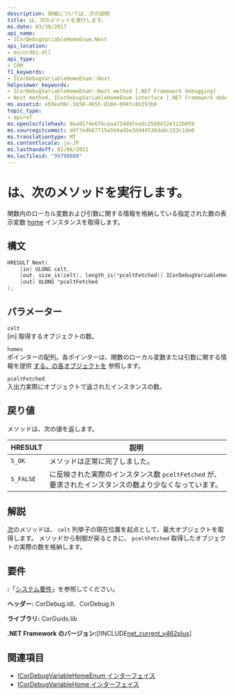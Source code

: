 ```yaml
---
description: 詳細については、次の説明
title: は、次のメソッドを実行します。
ms.date: 03/30/2017
api_name:
- ICorDebugVariableHomeEnum.Next
api_location:
- mscordbi.dll
api_type:
- COM
f1_keywords:
- ICorDebugVariableHomeEnum::Next
helpviewer_keywords:
- ICorDebugVariableHomeEnum::Next method [.NET Framework debugging]
- Next method, ICorDebugVariableHomeEnum interface [.NET Framework debugging]
ms.assetid: eb9ea96c-5b58-4655-8104-094fc8b393b8
topic_type:
- apiref
ms.openlocfilehash: 0aa0174e67bceaa724ddfeadc2560d12e112b859
ms.sourcegitcommit: ddf7edb67715a5b9a45e3dd44536dabc153c1de0
ms.translationtype: MT
ms.contentlocale: ja-JP
ms.lasthandoff: 02/06/2021
ms.locfileid: "99790608"
---
```

# <a name="icordebugvariablehomeenumnext-method"></a>は、次のメソッドを実行します。

関数内のローカル変数および引数に関する情報を格納している指定された数の表示変数 [home](icordebugvariablehome-interface.md) インスタンスを取得します。  
  
## <a name="syntax"></a>構文  
  
```cpp  
HRESULT Next(  
    [in] ULONG celt,  
    [out, size_is(celt), length_is(*pceltFetched)] ICorDebugVariableHome *homes[],  
    [out] ULONG *pceltFetched  
);  
```  
  
## <a name="parameters"></a>パラメーター  

 `celt`  
 [in] 取得するオブジェクトの数。  
  
 `homes`  
 ポインターの配列。各ポインターは、関数のローカル変数または引数に関する情報を提供 [する、の各オブジェクトを](icordebugvariablehome-interface.md) 参照します。  
  
 `pceltFetched`  
 入出力実際にオブジェクトで返されたインスタンスの数。  
  
## <a name="return-value"></a>戻り値  

 メソッドは、次の値を返します。  
  
|HRESULT|説明|  
|-------------|-----------------|  
|`S_OK`|メソッドは正常に完了しました。|  
|`S_FALSE`|に反映された実際のインスタンス数 `pceltFetched` が、要求されたインスタンスの数より少なくなっています。|  
  
## <a name="remarks"></a>解説  

 [次](icordebugvariablehomeenum-next-method.md)のメソッドは、 `celt` 列挙子の現在位置を起点として、最大オブジェクトを取得します。 メソッドから制御が戻るときに、 `pceltFetched` 取得したオブジェクトの実際の数を格納します。  
  
## <a name="requirements"></a>要件  

 **:**「[システム要件](../../get-started/system-requirements.md)」を参照してください。  
  
 **ヘッダー:** CorDebug.idl、CorDebug.h  
  
 **ライブラリ:** CorGuids.lib  
  
 **.NET Framework のバージョン:**[!INCLUDE[net_current_v462plus](../../../../includes/net-current-v462plus-md.md)]  
  
## <a name="see-also"></a>関連項目

- [ICorDebugVariableHomeEnum インターフェイス](icordebugvariablehomeenum-interface.md)
- [ICorDebugVariableHome インターフェイス](icordebugvariablehome-interface.md)
